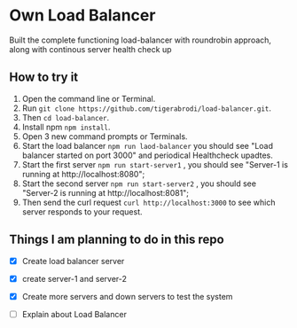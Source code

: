 # Own Load Balancer
Built the complete functioning load-balancer with roundrobin approach, along with continous server health check up

## How to try it 
1.  Open the command line or Terminal.
2.  Run `git clone https://github.com/tigerabrodi/load-balancer.git`.
3.  Then `cd load-balancer`.
4.  Install npm `npm install`.
5.  Open 3 new command prompts or Terminals.
6.  Start the load balancer `npm run laod-balancer` you should see "Load balancer started on port 3000" and periodical Healthcheck upadtes.
7.  Start the first server `npm run start-server1` , you should see "Server-1 is running at http://localhost:8080";
8.  Start the second server `npm run start-server2` , you should see "Server-2 is running at http://localhost:8081";
9.  Then send the curl request `curl http://localhost:3000` to see which server responds to your request.


## Things I am planning to do in this repo
- [X] Create load balancer server
- [X] create server-1 and server-2
- [X] Create more servers and down servers to test the system
- [ ] Explain about Load Balancer

